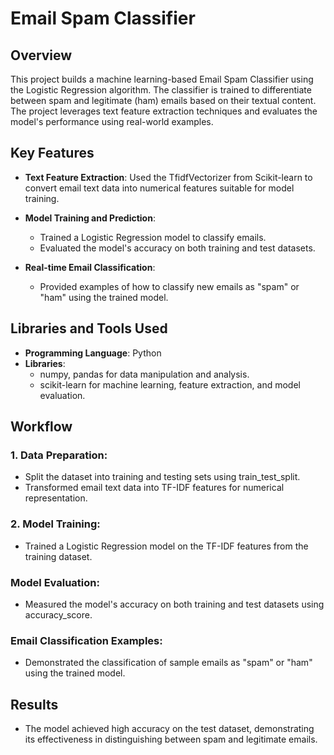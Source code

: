 # Email Spam Classifier

## Overview

This project builds a machine learning-based Email Spam Classifier using the Logistic Regression algorithm. The classifier is trained to differentiate between spam and legitimate (ham) emails based on their textual content. The project leverages text feature extraction techniques and evaluates the model's performance using real-world examples.

## Key Features

- **Text Feature Extraction**: Used the TfidfVectorizer from Scikit-learn to convert email text data into numerical features suitable for model training.

- **Model Training and Prediction**:
  - Trained a Logistic Regression model to classify emails.
  - Evaluated the model's accuracy on both training and test datasets.

- **Real-time Email Classification**:
  - Provided examples of how to classify new emails as "spam" or "ham" using the trained model.

## Libraries and Tools Used

- **Programming Language**: Python
- **Libraries**:
  - numpy, pandas for data manipulation and analysis.
  - scikit-learn for machine learning, feature extraction, and model evaluation.

## Workflow

### 1. Data Preparation:

  - Split the dataset into training and testing sets using train_test_split.
  - Transformed email text data into TF-IDF features for numerical representation.

### 2. Model Training:

  - Trained a Logistic Regression model on the TF-IDF features from the training dataset.

### Model Evaluation:

  - Measured the model's accuracy on both training and test datasets using accuracy_score.

### Email Classification Examples:

  - Demonstrated the classification of sample emails as "spam" or "ham" using the trained model.

## Results

- The model achieved high accuracy on the test dataset, demonstrating its effectiveness in distinguishing between spam and legitimate emails.

